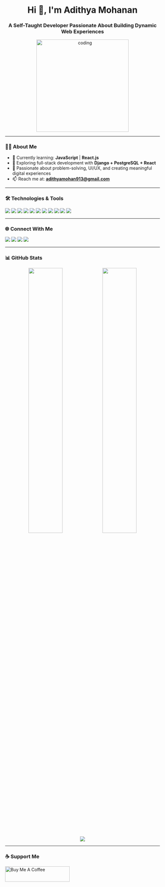 <h1 align="center">Hi 👋, I'm Adithya Mohanan</h1>
<h3 align="center">A Self-Taught Developer Passionate About Building Dynamic Web Experiences</h3>

<p align="center">
  <img src="https://user-images.githubusercontent.com/55389276/140866485-8fb1c876-9a8f-4d6a-98dc-08c4981eaf70.gif" width="300" alt="coding">
</p>

---

### 👨‍💻 About Me

- 🌱 Currently learning: **JavaScript** | **React.js**
- 🚀 Exploring full-stack development with **Django + PostgreSQL + React**
- 🎯 Passionate about problem-solving, UI/UX, and creating meaningful digital experiences
- 📫 Reach me at: **adithyamohan913@gmail.com**

---

### 🛠️ Technologies & Tools

<p align="left">
  <img src="https://img.shields.io/badge/-HTML5-E34F26?logo=html5&logoColor=fff&style=flat" />
  <img src="https://img.shields.io/badge/-CSS3-1572B6?logo=css3&logoColor=fff&style=flat" />
  <img src="https://img.shields.io/badge/-JavaScript-F7DF1E?logo=javascript&logoColor=000&style=flat" />
  <img src="https://img.shields.io/badge/-React-61DAFB?logo=react&logoColor=000&style=flat" />
  <img src="https://img.shields.io/badge/-Python-3776AB?logo=python&logoColor=fff&style=flat" />
  <img src="https://img.shields.io/badge/-Django-092E20?logo=django&logoColor=fff&style=flat" />
  <img src="https://img.shields.io/badge/-PostgreSQL-4169E1?logo=postgresql&logoColor=fff&style=flat" />
  <img src="https://img.shields.io/badge/-Git-F05032?logo=git&logoColor=fff&style=flat" />
  <img src="https://img.shields.io/badge/-Figma-F24E1E?logo=figma&logoColor=fff&style=flat" />
  <img src="https://img.shields.io/badge/-Docker-2496ED?logo=docker&logoColor=fff&style=flat" />
  <img src="https://img.shields.io/badge/-Linux-FCC624?logo=linux&logoColor=000&style=flat" />
</p>

---

### 🌐 Connect With Me

<p align="left">
  <a href="https://www.linkedin.com/in/adithya-mohanan-473617211/" target="_blank"><img src="https://img.shields.io/badge/LinkedIn-0A66C2?logo=linkedin&logoColor=white&style=flat" /></a>
  <a href="https://instagram.com/adithyamohan.x" target="_blank"><img src="https://img.shields.io/badge/Instagram-E4405F?logo=instagram&logoColor=white&style=flat" /></a>
  <a href="https://www.youtube.com/channel/UCIUOGe4uWmp_VoXMcUAvqpw" target="_blank"><img src="https://img.shields.io/badge/YouTube-FF0000?logo=youtube&logoColor=white&style=flat" /></a>
  <a href="https://www.facebook.com/adithya.mohanan.77/" target="_blank"><img src="https://img.shields.io/badge/Facebook-1877F2?logo=facebook&logoColor=white&style=flat" /></a>
</p>

---

### 📊 GitHub Stats

<p align="center">
  <img src="https://github-readme-stats.vercel.app/api?username=adithyamohanan&show_icons=true&theme=react&locale=en" width="47%" />
  <img src="https://github-readme-stats.vercel.app/api/top-langs/?username=adithyamohanan&layout=compact&theme=react&hide_border=true" width="47%" />
</p>

<p align="center">
  <img src="https://github-readme-streak-stats.herokuapp.com/?user=adithyamohanan&theme=react" />
</p>

---

### ☕ Support Me

<a href="https://www.buymeacoffee.com/adithyamohanan" target="_blank">
  <img src="https://cdn.buymeacoffee.com/buttons/v2/default-yellow.png" height="50" width="210" alt="Buy Me A Coffee">
</a>
